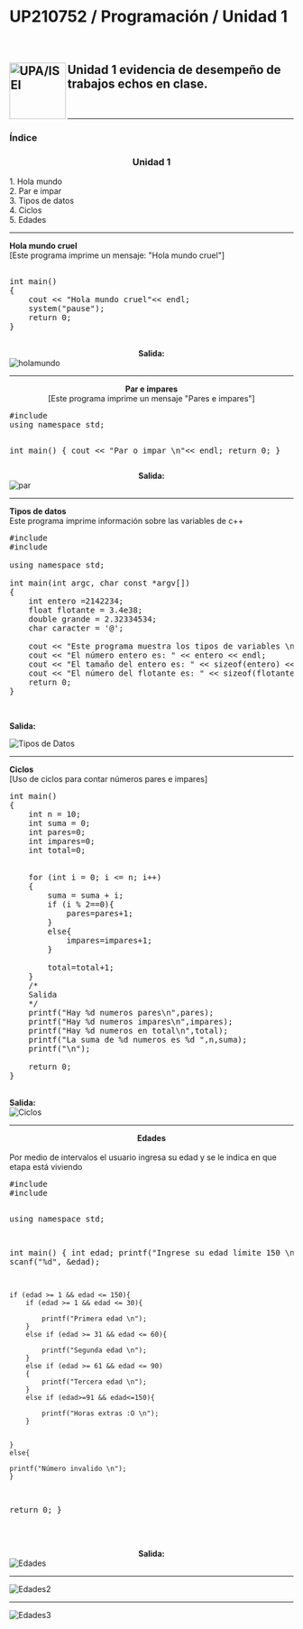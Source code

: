 # UP210752 / Programación / Unidad 1
<br>
<h2>
<img src="img/upa.jpeg" align ="left" width="100" height="100" alt="UPA/ISEI" >
Unidad 1 evidencia de desempeño de trabajos echos en clase.
</h2>
<br>


---
<h3>Índice</h3>
<h3 align="middle">Unidad 1</h3>
1. Hola mundo <br>
2. Par e impar<br>
3. Tipos de datos <br>
4. Ciclos<br>
5. Edades<br>

---
<b>Hola mundo cruel</b>
<br>[Este programa imprime un mensaje: "Hola mundo cruel"]

<pre>

int main()
{
    cout << "Hola mundo cruel"<< endl;
    system("pause");
    return 0;
} 
</pre><br>
<center >
<b>Salida:</b>
</center>

<img src="img/holamundo.png" alt="holamundo"> 


---

<center>
<b>Par e impares</b><br>
[Este programa imprime un mensaje "Pares e impares"]
</center>
<pre>
#include <iostream>
using namespace std;

int main()
{
    cout << "Par o impar \n"<< endl;
    return 0;
}
</pre>

<center>
<b>Salida:</b>
</center>
<img src="img/par.png" alt="par">
<p align="left">

---


<b>Tipos de datos</b>
<br>Este programa imprime información sobre las variables de c++ 
<pre>
#include <iostream>
#include <stdio.h>

using namespace std;

int main(int argc, char const *argv[])
{
    int entero =2142234;
    float flotante = 3.4e38;
    double grande = 2.32334534;
    char caracter = '@';

    cout << "Este programa muestra los tipos de variables \n";
    cout << "El número entero es: " << entero << endl;
    cout << "El tamaño del entero es: " << sizeof(entero) << "bytes"<< endl;
    cout << "El número del flotante es: " << sizeof(flotante) << "bytes" << endl;
    return 0;
}
</pre>

<br>

<b>Salida:</b>

<img src="img/datos.png" alt="Tipos de Datos">

--- 

<b>Ciclos</b>
<br>
[Uso de ciclos para contar números pares e impares]
<pre>
int main()
{
    int n = 10;
    int suma = 0;
    int pares=0;
    int impares=0;
    int total=0;


    for (int i = 0; i <= n; i++)
    {      
        suma = suma + i;
        if (i % 2==0){
            pares=pares+1;
        }
        else{
            impares=impares+1;
        }

        total=total+1;
    }
    /*
    Salida
    */
    printf("Hay %d numeros pares\n",pares);
    printf("Hay %d numeros impares\n",impares);
    printf("Hay %d numeros en total\n",total);
    printf("La suma de %d numeros es %d ",n,suma);
    printf("\n");

    return 0;
}
</pre>
<br>
<b>Salida:</b>
<br>
<img src="img/ciclos.png" ALT="Ciclos">

---
<center>
<b>Edades</b>
</center>
<br>
Por medio de intervalos el usuario ingresa su edad y se le indica en que etapa está viviendo
<br>
<pre>
#include <iostream>
#include <stdio.h>

using namespace std;

int main()
{
    int edad;
    printf("Ingrese su edad límite 150 \n");
    scanf("%d", &edad);
    
    if (edad >= 1 && edad <= 150){
        if (edad >= 1 && edad <= 30){

            printf("Primera edad \n");
        }
        else if (edad >= 31 && edad <= 60){

            printf("Segunda edad \n");
        }
        else if (edad >= 61 && edad <= 90)
        {
            printf("Tercera edad \n");
        }
        else if (edad>=91 && edad<=150){

            printf("Horas extras :O \n");
        }
    
        
    }
    else{

    printf("Número invalido \n");
    }

return 0;
}

</pre>

<br>
<center>
<b>Salida:</b>
</center>
<img src="img/edad.png" alt="Edades">
<br> 

--- 

<img src="img/edad2.png" alt="Edades2">

---

<img src="img/Edad3.png" alt="Edades3">